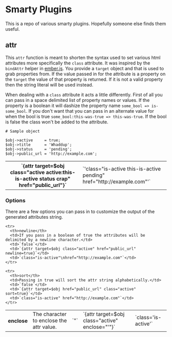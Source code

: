 # Smarty Plugins

This is a repo of various smarty plugins. Hopefully someone else finds them useful.

## attr

This `attr` function is meant to shorten the syntax used to set various html attributes 
more specifically the `class` attribute. It was inspired by the `bindAttr` helper in [ember.js](http://emberjs.com/).
You provide a `target` object and that is used to 
grab properties from. If the value passed in for the attribute is a property on the `target` 
the value of that property is returned. If it is not a valid property then the string literal will 
be used instead. 

When dealing with a `class` attribute it acts a little differently. First of all you can pass in a 
space delimited list of property names or values. If the property is a boolean it will dashize the 
property name `some_bool => is-some_bool`. If you don't want that you can pass in an alternate value 
for when the bool is true `some_bool:this-was-true => this-was-true`. If the bool is false the class 
won't be added to the attribute.

    # Sample object
    
    $obj->active     = true;
    $obj->title      = 'Whaddup';
    $obj->status     = 'pending';
    $obj->public_url = 'http://example.com';

<table>
	<tr>
	  <th>`{attr target=$obj class="active active:this-is-active status crap" href="public_url"}`</th>
	  <td>`'class="is-active this-is-active pending" href="http://example.com"'`</td>
	</tr>
</table>

### Options

There are a few options you can pass in to customize the output of the generated attributes string.

<table>
	<tr>
	  <th>enclose</th>
	  <td>The character to enclose the attr value.</td>
	  <td>`"`</td>
	  <td>`{attr target=$obj class="active" enclose="'"}`</td>
	  <td>`class='is-active'`</td>
	</tr>
	
	<tr>
	  <th>newline</th>
	  <td>If you pass in a boolean of true the attributes will be delimited by a newline character.</td>
	  <td>`false`</td>
	  <td>`{attr target=$obj class="active" href="public_url" newline=true}`</td>
	  <td>`class="is-active"\nhref="http://example.com"`</td>
	</tr>
	
	<tr>
	  <th>sort</th>
	  <td>Passing in true will sort the attr string alphabetically.</td>
	  <td>`false`</td>
	  <td>`{attr target=$obj href="public_url" class="active" sort=true}`</td>
	  <td>`class="is-active" href="http://example.com"`</td>
	</tr>
</table>